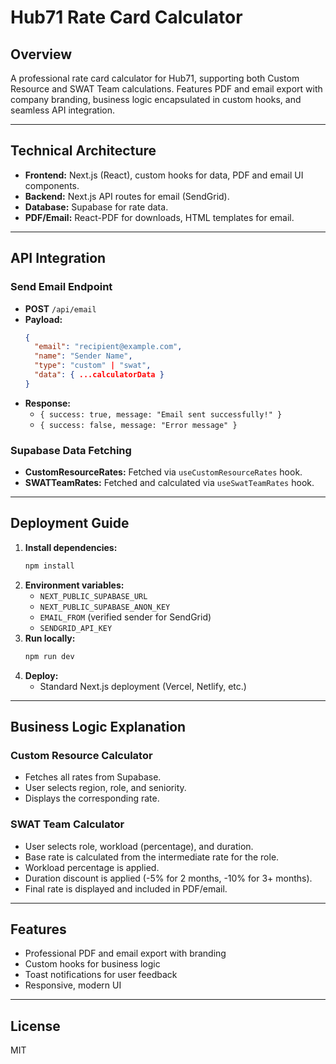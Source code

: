 # Hub71 Rate Card Calculator

## Overview
A professional rate card calculator for Hub71, supporting both Custom Resource and SWAT Team calculations. Features PDF and email export with company branding, business logic encapsulated in custom hooks, and seamless API integration.

---

## Technical Architecture
- **Frontend:** Next.js (React), custom hooks for data, PDF and email UI components.
- **Backend:** Next.js API routes for email (SendGrid).
- **Database:** Supabase for rate data.
- **PDF/Email:** React-PDF for downloads, HTML templates for email.

---

## API Integration

### Send Email Endpoint
- **POST** `/api/email`
- **Payload:**
  ```json
  {
    "email": "recipient@example.com",
    "name": "Sender Name",
    "type": "custom" | "swat",
    "data": { ...calculatorData }
  }
  ```
- **Response:**
  - `{ success: true, message: "Email sent successfully!" }`
  - `{ success: false, message: "Error message" }`

### Supabase Data Fetching
- **CustomResourceRates:** Fetched via `useCustomResourceRates` hook.
- **SWATTeamRates:** Fetched and calculated via `useSwatTeamRates` hook.

---

## Deployment Guide

1. **Install dependencies:**
   ```bash
   npm install
   ```
2. **Environment variables:**
   - `NEXT_PUBLIC_SUPABASE_URL`
   - `NEXT_PUBLIC_SUPABASE_ANON_KEY`
   - `EMAIL_FROM` (verified sender for SendGrid)
   - `SENDGRID_API_KEY`
3. **Run locally:**
   ```bash
   npm run dev
   ```
4. **Deploy:**
   - Standard Next.js deployment (Vercel, Netlify, etc.)

---

## Business Logic Explanation

### Custom Resource Calculator
- Fetches all rates from Supabase.
- User selects region, role, and seniority.
- Displays the corresponding rate.

### SWAT Team Calculator
- User selects role, workload (percentage), and duration.
- Base rate is calculated from the intermediate rate for the role.
- Workload percentage is applied.
- Duration discount is applied (-5% for 2 months, -10% for 3+ months).
- Final rate is displayed and included in PDF/email.

---

## Features
- Professional PDF and email export with branding
- Custom hooks for business logic
- Toast notifications for user feedback
- Responsive, modern UI

---

## License
MIT
